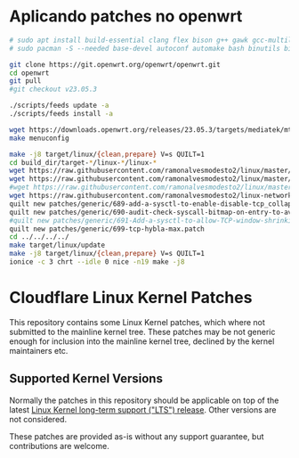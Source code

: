 # Aplicando patches no openwrt
```bash
# sudo apt install build-essential clang flex bison g++ gawk gcc-multilib g++-multilib gettext git libncurses-dev libssl-dev python3-distutils rsync unzip zlib1g-dev file wget
# sudo pacman -S --needed base-devel autoconf automake bash binutils bison bzip2 fakeroot file findutils flex gawk gcc gettext git grep groff gzip libelf libtool libxslt m4 make ncurses openssl patch pkgconf python rsync sed texinfo time unzip util-linux wget which zlib

git clone https://git.openwrt.org/openwrt/openwrt.git
cd openwrt
git pull
#git checkout v23.05.3

./scripts/feeds update -a
./scripts/feeds install -a

wget https://downloads.openwrt.org/releases/23.05.3/targets/mediatek/mt7622/config.buildinfo -O .config
make menuconfig

make -j8 target/linux/{clean,prepare} V=s QUILT=1
cd build_dir/target-*/linux-*/linux-*
wget https://raw.githubusercontent.com/ramonalvesmodesto2/linux/master/patches/0014-add-a-sysctl-to-enable-disable-tcp_collapse-logic.patch -O  patches/generic/689-add-a-sysctl-to-enable-disable-tcp_collapse-logic.patch
wget https://raw.githubusercontent.com/ramonalvesmodesto2/linux/master/patches/0001-audit-check-syscall-bitmap-on-entry-to-avoid-extra-w.patch -O patches/generic/690-audit-check-syscall-bitmap-on-entry-to-avoid-extra-w.patch
#wget https://raw.githubusercontent.com/ramonalvesmodesto2/linux/master/patches/0020-Add-a-sysctl-to-allow-TCP-window-shrinking-in-order-.patch -O patches/generic/691-Add-a-sysctl-to-allow-TCP-window-shrinking-in-order-.patch
wget https://raw.githubusercontent.com/ramonalvesmodesto2/linux-network-tweaking/main/699-tcp-hybla-max.patch -O patches/generic/699-tcp-hybla-max.patch
quilt new patches/generic/689-add-a-sysctl-to-enable-disable-tcp_collapse-logic.patch
quilt new patches/generic/690-audit-check-syscall-bitmap-on-entry-to-avoid-extra-w.patch
#quilt new patches/generic/691-Add-a-sysctl-to-allow-TCP-window-shrinking-in-order-.patch # Não necessário no openwrt com kernel 6
quilt new patches/generic/699-tcp-hybla-max.patch
cd ../../../../ 
make target/linux/update
make -j8 target/linux/{clean,prepare} V=s QUILT=1
ionice -c 3 chrt --idle 0 nice -n19 make -j8

```

# Cloudflare Linux Kernel Patches

This repository contains some Linux Kernel patches, which where not submitted to the mainline kernel tree. These patches may be not generic enough for inclusion into the mainline kernel tree, declined by the kernel maintainers etc.

## Supported Kernel Versions

Normally the patches in this repository should be applicable on top of the latest [Linux Kernel long-term support ("LTS") release](https://www.kernel.org/releases.html).  Other versions are not considered.

These patches are provided as-is without any support guarantee, but contributions are welcome.
